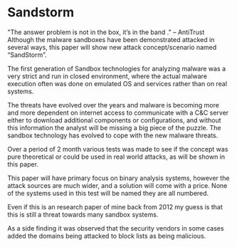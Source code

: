 # Sandstorm

"The answer problem is not in the box, it’s in the band ." – AntiTrust
Although the malware sandboxes have been demonstrated attacked in several ways, this paper will show new attack concept/scenario named “SandStorm”.

The first generation of Sandbox technologies for analyzing malware was a very strict and run in closed environment, where the actual malware execution often was done on emulated OS and services rather than on real systems.

The threats have evolved over the years and malware is becoming more and more dependent on internet access to communicate with a C&C server either to download additional components or configurations, and without this information the analyst will be missing a big piece of the puzzle. The sandbox technology has evolved to cope with the new malware threats.

Over a period of 2 month various tests was made to see if the concept was pure theoretical or could be used in real world attacks, as will be shown in this paper.

This paper will have primary focus on binary analysis systems, however the attack sources are much wider, and a solution will come with a price.
None of the systems used in this test will be named they are all numbered.

Even if this is an research paper of mine back from 2012 my guess is that this is still a threat towards many sandbox systems.

As a side finding it was observed that the security vendors in some cases added the domains being attacked to block lists as being malicious.